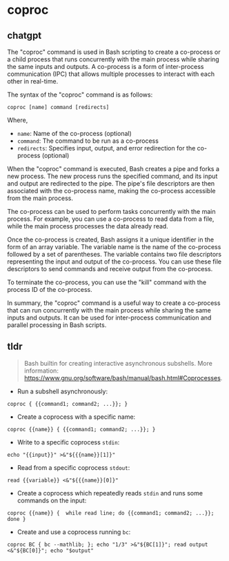 # coproc 
## chatgpt 
The "coproc" command is used in Bash scripting to create a co-process or a child process that runs concurrently with the main process while sharing the same inputs and outputs. A co-process is a form of inter-process communication (IPC) that allows multiple processes to interact with each other in real-time.

The syntax of the "coproc" command is as follows:

```
coproc [name] command [redirects]
```

Where,
- `name`: Name of the co-process (optional)
- `command`: The command to be run as a co-process
- `redirects`: Specifies input, output, and error redirection for the co-process (optional)

When the "coproc" command is executed, Bash creates a pipe and forks a new process. The new process runs the specified command, and its input and output are redirected to the pipe. The pipe's file descriptors are then associated with the co-process name, making the co-process accessible from the main process.

The co-process can be used to perform tasks concurrently with the main process. For example, you can use a co-process to read data from a file, while the main process processes the data already read.

Once the co-process is created, Bash assigns it a unique identifier in the form of an array variable. The variable name is the name of the co-process followed by a set of parentheses. The variable contains two file descriptors representing the input and output of the co-process. You can use these file descriptors to send commands and receive output from the co-process.

To terminate the co-process, you can use the "kill" command with the process ID of the co-process.

In summary, the "coproc" command is a useful way to create a co-process that can run concurrently with the main process while sharing the same inputs and outputs. It can be used for inter-process communication and parallel processing in Bash scripts. 

## tldr 
 
> Bash builtin for creating interactive asynchronous subshells.
> More information: <https://www.gnu.org/software/bash/manual/bash.html#Coprocesses>.

- Run a subshell asynchronously:

`coproc { {{command1; command2; ...}}; }`

- Create a coprocess with a specific name:

`coproc {{name}} { {{command1; command2; ...}}; }`

- Write to a specific coprocess `stdin`:

`echo "{{input}}" >&"${{{name}}[1]}"`

- Read from a specific coprocess `stdout`:

`read {{variable}} <&"${{{name}}[0]}"`

- Create a coprocess which repeatedly reads `stdin` and runs some commands on the input:

`coproc {{name}} {  while read line; do {{command1; command2; ...}}; done }`

- Create and use a coprocess running `bc`:

`coproc BC { bc --mathlib; }; echo "1/3" >&"${BC[1]}"; read output <&"${BC[0]}"; echo "$output"`
